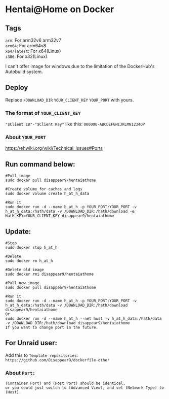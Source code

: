 # Hentai@Home on Docker

## Tags

`arm`: For arm32v6 arm32v7  
`arm64`: For arm64v8  
`x64/latest`: For x64(Linux)  
`i386`: For x32(Linux)  

I can't offer image for windows due to the limitation of the DockerHub's Autobuild system.

## Deploy

Replace `/DOWNLOAD_DIR` `YOUR_CLIENT_KEY` `YOUR_PORT` with yours.

### The format of `YOUR_CLIENT_KEY`

`"$Client ID"-"$Client Key"` like this: `000000-ABCDEFGHIJKLMN1234OP`

### About `YOUR_PORT`

https://ehwiki.org/wiki/Technical_Issues#Ports 

## Run command below:
	#Pull image
	sudo docker pull disappear9/hentaiathome

	#Create volume for caches and logs
	sudo docker volume create h_at_h_data
	
	#Run it
	sudo docker run -d --name h_at_h -p YOUR_PORT:YOUR_PORT -v h_at_h_data:/hath/data -v /DOWNLOAD_DIR:/hath/download -e HatH_KEY=YOUR_CLIENT_KEY disappear9/hentaiathome

## Update:
	#Stop
	sudo docker stop h_at_h
	
	#Delete
	sudo docker rm h_at_h
	
	#Delete old image
	sudo docker rmi disappear9/hentaiathome
	
	#Pull new image
	sudo docker pull disappear9/hentaiathome
	
	#Run it
	sudo docker run -d --name h_at_h -p YOUR_PORT:YOUR_PORT -v h_at_h_data:/hath/data -v /DOWNLOAD_DIR:/hath/download disappear9/hentaiathome
	Or
	sudo docker run -d --name h_at_h --net host -v h_at_h_data:/hath/data -v /DOWNLOAD_DIR:/hath/download disappear9/hentaiathome
	If you want to change port in the future.
	

## For Unraid user:
Add this to `Template repositories`: `https://github.com/Disappear9/dockerfile-other`

### About `Port:`
	(Container Port) and (Host Port) should be identical, 
	or you could just switch to (Advanced View), and set (Network Type) to (Host).
